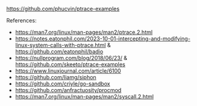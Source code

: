 https://github.com/phucvin/ptrace-examples

References:
- https://man7.org/linux/man-pages/man2/ptrace.2.html
- https://notes.eatonphil.com/2023-10-01-intercepting-and-modifying-linux-system-calls-with-ptrace.html & https://github.com/eatonphil/badio
- https://nullprogram.com/blog/2018/06/23/ & https://github.com/skeeto/ptrace-examples
- https://www.linuxjournal.com/article/6100
- https://github.com/liamg/siphon
- https://github.com/criyle/go-sandbox
- https://github.com/anfractuosity/procmod
- https://man7.org/linux/man-pages/man2/syscall.2.html
